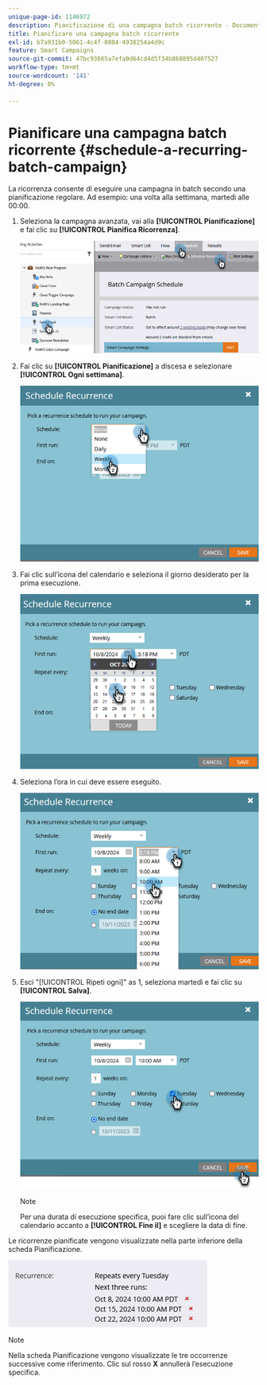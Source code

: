 ```yaml
---
unique-page-id: 1146972
description: Pianificazione di una campagna batch ricorrente - Documentazione di Marketo - Documentazione del prodotto
title: Pianificare una campagna batch ricorrente
exl-id: b7a931b0-5061-4c4f-8084-4938254a4d9c
feature: Smart Campaigns
source-git-commit: 47bc93665a7efa0d64cd4d5f34b868895d407527
workflow-type: tm+mt
source-wordcount: '141'
ht-degree: 0%

---
```


# Pianificare una campagna batch ricorrente {#schedule-a-recurring-batch-campaign}

La ricorrenza consente di eseguire una campagna in batch secondo una pianificazione regolare. Ad esempio: una volta alla settimana, martedì alle 00:00.

1. Seleziona la campagna avanzata, vai alla **[!UICONTROL Pianificazione]** e fai clic su **[!UICONTROL Pianifica Ricorrenza]**.

   ![](assets/schedule-a-recurring-batch-campaign-1.png)

1. Fai clic su **[!UICONTROL Pianificazione]** a discesa e selezionare **[!UICONTROL Ogni settimana]**.

   ![](assets/schedule-a-recurring-batch-campaign-2.png)

1. Fai clic sull’icona del calendario e seleziona il giorno desiderato per la prima esecuzione.

   ![](assets/schedule-a-recurring-batch-campaign-3.png)

1. Seleziona l’ora in cui deve essere eseguito.

   ![](assets/schedule-a-recurring-batch-campaign-4.png)

1. Esci &quot;[!UICONTROL Ripeti ogni]&quot; as 1, seleziona martedì e fai clic su **[!UICONTROL Salva]**.

   ![](assets/schedule-a-recurring-batch-campaign-5.png)

   >[!NOTE]
   >
   >Per una durata di esecuzione specifica, puoi fare clic sull’icona del calendario accanto a **[!UICONTROL Fine il]** e scegliere la data di fine.

Le ricorrenze pianificate vengono visualizzate nella parte inferiore della scheda Pianificazione.

![](assets/schedule-a-recurring-batch-campaign-6.png)

>[!NOTE]
>
>Nella scheda Pianificazione vengono visualizzate le tre occorrenze successive come riferimento. Clic sul rosso **X** annullerà l’esecuzione specifica.
